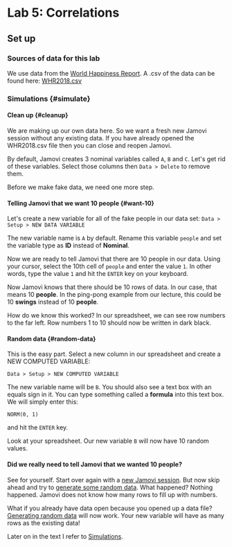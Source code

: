 # Lab 5: Correlations

## Set up

### Sources of data for this lab
We use data from the [World Happiness Report](http://worldhappiness.report/). A .csv of the data can be found here: [WHR2018.csv](/psy-466/data/WHR2018.csv)

### Simulations {#simulate}

#### Clean up {#cleanup}
We are making up our own data here. So we want a fresh new Jamovi session without any existing data. If you have already opened the WHR2018.csv file then you can close and reopen Jamovi.

By default, Jamovi creates 3 nominal variables called ```A```, ```B``` and ```C```. Let's get rid of these variables. Select those columns then ```Data > Delete``` to remove them.

Before we make fake data, we need one more step.

#### Telling Jamovi that we want 10 people {#want-10}
Let's create a new variable for all of the fake people in our data set: ```Data > Setup > NEW DATA VARIABLE```

The new variable name is ```A``` by default. Rename this variable ```people``` and set the variable type as **ID** instead of **Nominal**.

Now we are ready to tell Jamovi that there are 10 people in our data. Using your cursor, select the 10th cell of ```people``` and enter the value ```1```. In other words, type the value ```1``` and hit the ```ENTER``` key on your keyboard.

Now Jamovi knows that there should be 10 rows of data. In our case, that means 10 **people**. In the ping-pong example from our lecture, this could be 10 **swings** instead of 10 **people**.

How do we know this worked? In our spreadsheet, we can see row numbers to the far left. Row numbers 1 to 10 should now be written in dark black.

#### Random data {#random-data}
This is the easy part. Select a new column in our spreadsheet and create a NEW COMPUTED VARIABLE:
```
Data > Setup > NEW COMPUTED VARIABLE
```
The new variable name will be ```B```. You should also see a text box with an equals sign in it. You can type something called a **formula** into this text box. We will simply enter this:
```
NORM(0, 1)
```
and hit the ```ENTER``` key.

Look at your spreadsheet. Our new variable ```B``` will now have 10 random values.

#### Did we really need to tell Jamovi that we wanted 10 people?
See for yourself. Start over again with a [new Jamovi session](#cleanup). But now skip ahead and try to [generate some random data](#random-data). What happened? Nothing happened. Jamovi does not know how many rows to fill up with numbers.

What if you already have data open because you opened up a data file? [Generating random data](#random-data) will now work. Your new variable will have as many rows as the existing data!


Later on in the text I refer to [Simulations](#simulate).
